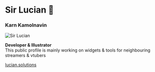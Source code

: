 # Sir Lucian 🎩
### Karn Kamolnavin

![Sir Lucian](https://lucian.solutions/images/111t.png)

**Developer & Illustrator**\
This public profile is mainly working on widgets & tools for neighbouring streamers & vtubers

[lucian.solutions](https://lucian.solutions/)

<!--
**lucidkarn/lucidkarn** is a ✨ _special_ ✨ repository because its `README.md` (this file) appears on your GitHub profile.

Here are some ideas to get you started:

- 🔭 I’m currently working on ...
- 🌱 I’m currently learning ...
- 👯 I’m looking to collaborate on ...
- 🤔 I’m looking for help with ...
- 💬 Ask me about ...
- 📫 How to reach me: ...
- 😄 Pronouns: ...
- ⚡ Fun fact: ...
-->
